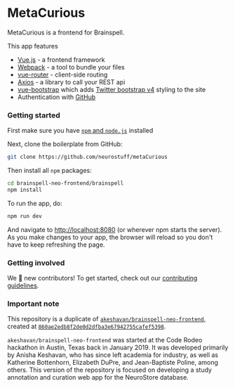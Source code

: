 # MetaCurious

MetaCurious is a frontend for Brainspell.

This app features

* [Vue.js]() - a frontend framework
* [Webpack]() - a tool to bundle your files
* [vue-router]() - client-side routing
* [Axios]() - a library to call your REST api
* [vue-bootstrap]() which adds [Twitter bootstrap v4]() styling to the site
* Authentication with [GitHub]()

### Getting started

First make sure you have [`npm` and `node.js`](https://nodejs.org/en/download/) installed

Next, clone the boilerplate from GitHub:

```bash
git clone https://github.com/neurostuff/metaCurious
```

Then install all `npm` packages:

```bash
cd brainspell-neo-frontend/brainspell
npm install
```

To run the app, do:

```bash
npm run dev
```

And navigate to [http://localhost:8080](http://localhost:8080) (or wherever npm starts the server). As you make changes to your app, the browser will reload so you don't have to keep refreshing the page.


### Getting involved

We :yellow_heart: new contributors! To get started, check out our [contributing guidelines](https://github.com/neurostuff/metaCurious/blob/main/CONTRIBUTING.md).


### Important note

This repository is a duplicate of [`akeshavan/brainspell-neo-frontend`](https://github.com/akeshavan/brainspell-neo-frontend), created at [`860ae2edb8f2de0d2dfba3e67942755cafef5398`](https://github.com/akeshavan/brainspell-neo-frontend/commit/860ae2edb8f2de0d2dfba3e67942755cafef5398).

`akeshavan/brainspell-neo-frontend` was started at the Code Rodeo hackathon in Austin, Texas back in January 2019. It was developed primarily by Anisha Keshavan, who has since left academia for industry, as well as Katherine Bottenhorn, Elizabeth DuPre, and Jean-Baptiste Poline, among others. This version of the repository is focused on developing a study annotation and curation web app for the NeuroStore database.

